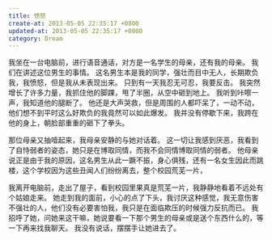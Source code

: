 ```yaml
---
title: 愤怒
create-at: 2013-05-05 22:35:17 +0800
updated-at: 2013-05-05 22:35:17 +0800
category: Dream
---
```


我坐在一台电脑前，进行语音通话，对方是一名学生的母亲，还有我的母亲。
我们在讲述这位男生的事情。
这名男生本是我的同学，强壮而目中无人，长期欺负我，我愤怒，但是我从未表现出来。
只到有一天我忍无可忍，我要反击。
我突然增长了许多力量，我抓住他的脚踝，甩了半圈，从空中砸到地上。
我听到咔嚓一声，我知道他的腿断了。
他还是大声哭救，但是周围的人都吓呆了，一动不动，他们想不到平时这么好欺负的我竟然可以如此爆发。
我并没有停歇下来，我跨在他的身上，朝脸部重重的砸下了拳头。

那位母亲又抽噎起来，我母亲安静的与她对话着。
这一切让我感到厌恶，我看到了自恃弱者的姿态，她只是在博取同情，而我不会同情博取同情的弱者。
他母亲说正是由于我的原因，这名男生从此一蹶不振，身心俱残，还有一名女生因此而跳楼，这个学校因为这些丑闻人们纷纷离去，整个校园荒芜一片，

我离开电脑前，走出了屋子，看到校园里果真是荒芜一片，我静静地看着不远处有个姑娘走来。
她走到我的面前，小心的点了下头，我讨厌这种感觉，我无意伤害不强壮的人，他们没有必要害怕我，我只是在面临欺压的时候强力反抗而已。
我招呼了她，问她来这干嘛，她说要看一下那个男生的母亲或是送个东西什么的，等一下再来找我聊天。
我没有说话，摆摆手让她进去了。
